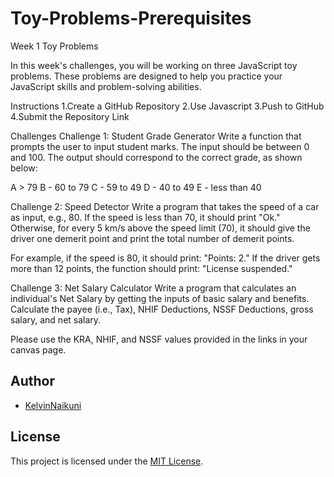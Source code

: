 # Toy-Problems-Prerequisites
Week 1 Toy Problems

In this week's challenges, you will be working on three JavaScript toy problems. These problems are designed to help you practice your JavaScript skills and problem-solving abilities.

Instructions
1.Create a GitHub Repository
2.Use Javascript
3.Push to GitHub
4.Submit the Repository Link



Challenges
Challenge 1: Student Grade Generator
Write a function that prompts the user to input student marks. The input should be between 0 and 100. The output should correspond to the correct grade, as shown below:

A > 79
B - 60 to 79
C - 59 to 49
D - 40 to 49
E - less than 40

Challenge 2: Speed Detector 
Write a program that takes the speed of a car as input, e.g., 80. If the speed is less than 70, it should print "Ok." Otherwise, for every 5 km/s above the speed limit (70), it should give the driver one demerit point and print the total number of demerit points.

For example, if the speed is 80, it should print: "Points: 2."
If the driver gets more than 12 points, the function should print: "License suspended."

Challenge 3: Net Salary Calculator 
Write a program that calculates an individual's Net Salary by getting the inputs of basic salary and benefits. Calculate the payee (i.e., Tax), NHIF Deductions, NSSF Deductions, gross salary, and net salary.

Please use the KRA, NHIF, and NSSF values provided in the links in your canvas page.

## Author

- [KelvinNaikuni](https://github.com/KelvinNaikuni)

## License

This project is licensed under the [MIT License](LICENSE).
